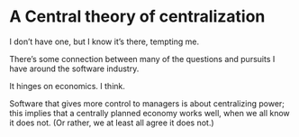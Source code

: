 # A Central theory of centralization
I don’t have one, but I know it’s there, tempting me.

There’s some connection between many of the questions and pursuits I have around the software industry.

It hinges on economics. I think.

Software that gives more control to managers is about centralizing power; this implies that a centrally planned economy works well, when we all know it does not. (Or rather, we at least all agree it does not.)
